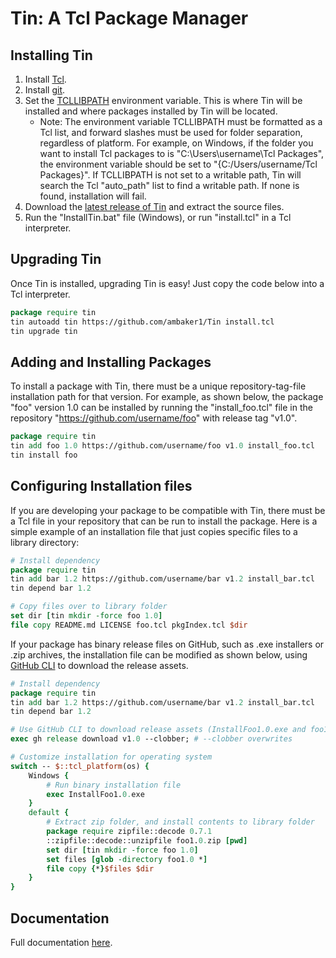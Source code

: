 # Tin: A Tcl Package Manager

## Installing Tin

1. Install [Tcl](https://www.tcl-lang.org/software/tcltk/).
2. Install [git](https://git-scm.com/book/en/v2/Getting-Started-Installing-Git).
3. Set the [TCLLIBPATH](https://wiki.tcl-lang.org/page/TCLLIBPATH) environment variable. This is where Tin will be installed and where packages installed by Tin will be located. 
    * Note: The environment variable TCLLIBPATH must be formatted as a Tcl list, and forward slashes must be used for folder separation, regardless of platform. For example, on Windows, if the folder you want to install Tcl packages to is "C:\\Users\\username\\Tcl Packages", the environment variable should be set to "{C:/Users/username/Tcl Packages}". If TCLLIBPATH is not set to a writable path, Tin will search the Tcl "auto_path" list to find a writable path. If none is found, installation will fail.
4. Download the [latest release of Tin](https://github.com/ambaker1/Tin/releases) and extract the source files.
5. Run the "InstallTin.bat" file (Windows), or run "install.tcl" in a Tcl interpreter.

## Upgrading Tin

Once Tin is installed, upgrading Tin is easy! Just copy the code below into a Tcl interpreter.

```tcl
package require tin
tin autoadd tin https://github.com/ambaker1/Tin install.tcl
tin upgrade tin
```

## Adding and Installing Packages

To install a package with Tin, there must be a unique repository-tag-file installation path for that version. For example, as shown below, the package "foo" version 1.0 can be installed by running the "install_foo.tcl" file in the repository "https://github.com/username/foo" with release tag "v1.0".

```tcl
package require tin
tin add foo 1.0 https://github.com/username/foo v1.0 install_foo.tcl
tin install foo
```

## Configuring Installation files
If you are developing your package to be compatible with Tin, there must be a Tcl file in your repository that can be run to install the package. 
Here is a simple example of an installation file that just copies specific files to a library directory:

```tcl
# Install dependency
package require tin
tin add bar 1.2 https://github.com/username/bar v1.2 install_bar.tcl
tin depend bar 1.2

# Copy files over to library folder
set dir [tin mkdir -force foo 1.0]
file copy README.md LICENSE foo.tcl pkgIndex.tcl $dir
```

If your package has binary release files on GitHub, such as .exe installers or .zip archives, the installation file can be modified as shown below, using [GitHub CLI](https://cli.github.com/) to download the release assets. 

```tcl
# Install dependency
package require tin
tin add bar 1.2 https://github.com/username/bar v1.2 install_bar.tcl
tin depend bar 1.2

# Use GitHub CLI to download release assets (InstallFoo1.0.exe and foo1.0.zip)
exec gh release download v1.0 --clobber; # --clobber overwrites

# Customize installation for operating system
switch -- $::tcl_platform(os) {
    Windows {
        # Run binary installation file
        exec InstallFoo1.0.exe
    }
    default {
        # Extract zip folder, and install contents to library folder
        package require zipfile::decode 0.7.1
        ::zipfile::decode::unzipfile foo1.0.zip [pwd]
        set dir [tin mkdir -force foo 1.0]
        set files [glob -directory foo1.0 *]
        file copy {*}$files $dir
    }
}
```

## Documentation

Full documentation [here](https://raw.githubusercontent.com/ambaker1/Tin/main/doc/tin.pdf).
